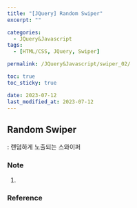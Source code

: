 ```yaml
---
title: "[JQuery] Random Swiper"
excerpt: ""

categories:
  - JQuery&Javascript
tags:
  - [HTML/CSS, JQuery, Swiper]

permalink: /JQuery&Javascript/swiper_02/

toc: true
toc_sticky: true

date: 2023-07-12
last_modified_at: 2023-07-12
---
```


## Random Swiper
: 랜덤하게 노출되는 스와이퍼

### 
### Note
1. 

### Reference

